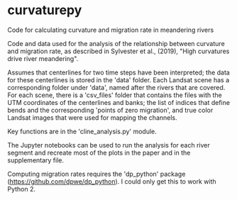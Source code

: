 # curvaturepy
Code for calculating curvature and migration rate in meandering rivers

Code and data used for the analysis of the relationship between curvature and migration rate, as described in Sylvester et al., (2019), "High curvatures drive river meandering".

Assumes that centerlines for two time steps have been interpreted; the data for these centerlines is stored in the 'data' folder. Each Landsat scene has a corresponding folder under 'data', named after the rivers that are covered. For each scene, there is a 'csv_files' folder that contains the files with the UTM coordinates of the centerlines and banks; the list of indices that define bends and the corresponding 'points of zero migration', and true color Landsat images that were used for mapping the channels.

Key functions are in the 'cline_analysis.py' module. 

The Jupyter notebooks can be used to run the analysis for each river segment and recreate most of the plots in the paper and in the supplementary file.

Computing migration rates requires the 'dp_python' package (https://github.com/dpwe/dp_python). I could only get this to work with Python 2.
